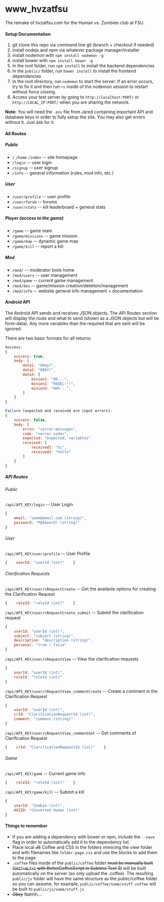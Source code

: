 www_hvzatfsu
============

The remake of hvzatfsu.com for the Human vs. Zombies club at FSU.

#### Setup Documentation
1. git clone this repo via command line git (branch + checkout if needed)
2. install nodejs and npm via whatever package manager/installer
3. install nodemon with `npm install nodemon -g`
4. install bower with `npm install bower -g`
5. In the root folder, run `npm install` to install the backend dependencies
6. In the `public/` folder, run `bower install` to install the frontend dependencies
7. In the root directory, run `nodemon` to start the server. If an error occurs, try to fix it and then run `rs` inside of the nodemon session to restart without force closing.
8. Access your test server by going to `http://localhost:PORT/` or `http://LOCAL_IP:PORT/` when you are sharing the network.

**Note:** You will need the `.env` file from Jared containing important API and database keys in order to fully setup the site. You may also get errors without it. Just ask for it.



#### All Routes
##### Public
* `/` `/home` `/index` -- site homepage 
* `/login` -- user login 
* `/signup` -- user signup
* `/info` -- general information (rules, mod info, etc.)

##### User
* `/user/profile` -- user profile  
* `/user/forum` -- forums
* `/user/stats` -- kill leaderboard + general stats


##### Player (access to the game)
* `/game` -- game main
* `/game/missions` --  game mission
* `/game/map` -- dynamic game map
* `/game/kill` -- report a kill

##### Mod
* `/mod/` -- moderator tools home
* `/mod/users` -- user management
* `/mod/game` -- current game management
* `/mod/dev` -- game/mission creation/deletion/management
* `/mod/info` -- website general info management + documentation

#### Android API
The Android API sends and receives JSON objects.
The API Routes section will display the route and what to send (shown as a JSON objects but will be form-data). Any more variables than the required that are sent will be ignored.

There are two basic formats for all returns:
```javascript
Success:
{
	success: true,
    body: [
        data1: "Obey?",
        data2: "OBEY!",
        data3: [
            minion1: "OK...",
            minion2: "REBEL!!!",
            minion3: "meh...",
        ]
    ]
}

Failure (expected and received are input errors):
{
	success: false,
    body: [
    	error: "<error-message>",
		code: "<error-code>",
        expected: "expected, variables"
        received: [
            received1: "hi",
            received2: "hello"
        ]
    ]
}

```

##### API Routes
###### Public
`/api/API_KEY/login` -- User Login
```javascript
{
    email: "some@email.com (string)",
    password: "P@$$word! (string)"
}
```

###### User
`/api/API_KEY/user/profile` -- User Profile
```javascript
{    userId: "userId (int)"    }
```

###### Clarification Requests
`/api/API_KEY/user/cRequestCreate` -- Get the availavle options for creating the Clarification Request
```javascript
{    roleId: "roleId (int)"    }
```

`/api/API_KEY/user/cRequestCreate_submit` -- Submit the clarification request
```javascript
{
    userId: "userId (int)",
    subject: "subject (string)",
    description: "description (string)",
    personal: "true / false"
}
```

`/api/API_KEY/user/cRequestView` -- View the clarification requests
```javascript
{
    userId: "userId (int)",
    roleId: "roleId (int)"
}
```

`/api/API_KEY/user/cRequestView_commentCreate` -- Create a comment in the Clarification Request
```javascript
{
    userId: "userId (int)",
    crId: "ClarificationRequestId (int)",
    comment: "comment (string)"
}
```

`/api/API_KEY/user/cRequestView_commentGet` -- Get comments of Clarification Request
```javascript
{    crId: "ClarificationRequestId (int)"    }
```

###### Game
`/api/API_KEY/game` -- Current game info
```javascript
{    roleId: "roleId (int)"    }
```

`/api/API_KEY/game/kill` -- Submit a kill
```javascript
{
    userId: "Zombie (int)",
    HVZID: "Converted Human (int)"
}
```


#### Things to remember
* If you are adding a dependency with bower or npm, include the `--save` flag in order to automatically add it to the dependency list.
* Place local ~~JS~~ Coffee and CSS in the folders mimicing the view folder and with filenames like `folder-page.css` and use the blocks to add them to the page.
* `.coffee` files inside of the `public/coffee` folder ~~must be manually built (`SHIT+ALT+C` with BetterCoffeeScript in Sublime Text 3)~~ will be built automatically on the server (so only upload the .coffee). The resulting `public/js` folder will have the same structure as the public/coffee folder so you can assume, for example, `public/coffee/some/stuff.coffee` will be built to `public/js/some/stuff.js`
* ~~*Obey*~~ Nahhh....